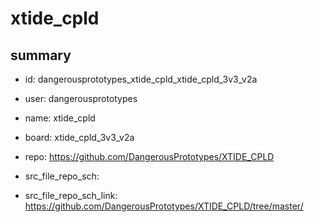 # xtide_cpld
 
## summary 
* id: dangerousprototypes_xtide_cpld_xtide_cpld_3v3_v2a
* user: dangerousprototypes
* name: xtide_cpld
* board: xtide_cpld_3v3_v2a
* repo: https://github.com/DangerousPrototypes/XTIDE_CPLD



* src_file_repo_sch: 
* src_file_repo_sch_link: https://github.com/DangerousPrototypes/XTIDE_CPLD/tree/master/






